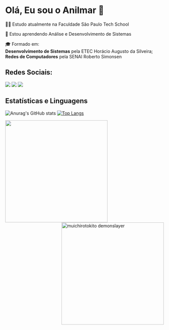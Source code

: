 # Olá, Eu sou o Anilmar 🤙
👩‍💻 Estudo atualmente na Faculdade São Paulo Tech School

🧠 Estou aprendendo Análise e Desenvolvimento de Sistemas

🎓 Formado em: <br>
    <b>Desenvolvimento de Sistemas</b> pela ETEC Horácio Augusto da Silveira; <br>
    <b>Redes de Computadores</b> pela SENAI Roberto Simonsen

## Redes Sociais:
<div> 
  <a href="https://www.instagram.com/__nilxyz/" target="_blank"><img src="https://img.shields.io/badge/-Instagram-%23E4405F?style=for-the-badge&logo=instagram&logoColor=white" target="_blank"></a> 
  <a href = "mailto:anilmarorellana@gmail.com"><img src="https://img.shields.io/badge/-Gmail-%23333?style=for-the-badge&logo=gmail&logoColor=white" target="_blank"></a>
  <a href="https://www.linkedin.com/in/anilmar-orellana-736611263/" target="_blank"><img src="https://img.shields.io/badge/-LinkedIn-%230077B5?style=for-the-badge&logo=linkedin&logoColor=white" target="_blank"></a> 
</div>

## Estatísticas e Linguagens
![Anurag's GitHub stats](https://github-readme-stats.vercel.app/api?username=AnilmarChoque&show_icons=true&theme=transparent)
[![Top Langs](https://github-readme-stats.vercel.app/api/top-langs/?username=AnilmarChoque&hide_progress=true&theme=transparent)](https://github.com/anuraghazra/github-readme-stats)

<img align="top" src="https://github.com/AnilmarChoque/AnilmarChoque/assets/99197806/76cab0ec-1004-4fa2-ba2f-70f0f59c7682" width="325" height="auto"/> <img src="https://s12.gifyu.com/images/SVzHK.gif" alt="muichirotokito demonslayer" border="0" align="right" width="325" height="auto" />
